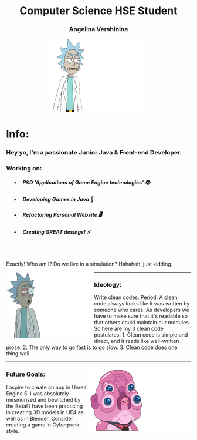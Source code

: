 <h1 align="center">Computer Science HSE Student</h1>
<h3 align="center">Angelina Vershinina</h3>
<p align="center"><img src="https://github.com/angversh/angversh/blob/main/me.gif" width="260" height="200"/></p>
<h1 align="left">Info:</h1>

<h3>
    Hey yo, I'm a passionate Junior Java & Front-end Developer.
</h3>

<h3> 
    Working on:
</h3>
<!--<img align="right" alt="GIF" width="240" height="180" src="https://github.com/angversh/angversh/blob/main/mysteriousme.gif" />  -->
<h5> &emsp;&ensp;•&emsp; P&D 'Applications of Game Engine technologies' 📚</h5>
<h5> &emsp;&ensp;•&emsp; Developing Games in Java 👾<h5>
<h5> &emsp;&ensp;•&emsp; Refactoring Personal Website 🖥️ </h5> 
<h5> &emsp;&ensp;•&emsp; Creating GREAT desings! ⚡</h5>     
<h5> &emsp;&ensp;&emsp;</h5>        
  
Exactly! Who am I? Do we live in a simulation? Hahahah, just kidding.
    
<p>
  <img align="left" alt="GIF" width="240" height="180" src="https://github.com/angversh/angversh/blob/main/mysteriousme.gif">
</p>

---
    
### Ideology:
   
Write clean codes. Period. A clean code always looks like it was written by someone who cares. As developers we have to make sure that it's readable so that others could maintain our modules. So here are my 3 clean code postulates:
	1. Clean code is simple and direct, and it reads like well-written prose.
	2. The only way to go fast is to go slow.
	3. Сlean code does one thing well.
    
---
<p>
  <img align="right" alt="GIF" width="280" height="180" src="https://github.com/angversh/angversh/blob/main/futuregoals.gif">
</p>
    
### Future Goals:

I aspire to create an app in Unreal Engine 5. I was absolutely mesmorized and bewitched by the Beta! I have been practicing in creating 3D models in UE4 as well as in Blender. Consider  creating a game in Cyberpunk style. 
    
<!--<h2>
    Instruments
</h2>
    <a href="https://stackoverflow.com/users/17482481/angversh">
<h3 
    align="left">StackOverFlow
</h3>   
        <img src="stackoverflow.png" style="width:3em; height:3em;"/>
</a>
<h2></h2>
</h2>
<h3 
    align="left">Pandas
</h3> 
<a>
    <img src="pandas.png" style="width:3em; height:3em;"/>
</a>
<h2></h2>
<h3 
    align="left">Unreal Engine
</h3> 
<a><img src="ue.png" style="width:3em; height:3em;"/></a>
    
<h1 style="width:0em; height:0em;"/></h1>
<a target="_blank" rel="noopener noreferrer" href="https://www.oracle.com/java/"><img src="java .png" style="width:3em; height:3em;"/></a>
<a><img src="python.png" style="width:2em; height:2em;"/></a> -->




<!--![Stack Overflow[(https://img.shields.io/badge/-Stackoverflow-FE7A16?style=for-the-badge&logo=stack-overflow&logoColor=white)](https://stackoverflow.com/users/17482481/angversh)
![Stack Overflow](https://img.shields.io/badge/-Stackoverflow-FE7A16?style=for-the-badge&logo=stack-overflow&logoColor=white)
[![Top Langs](https://github-readme-stats.vercel.app/api/top-langs/?username=angversh)](https://github.com/angversh/github-readme-stats)
[![Stack Overflow](https://github.com/angversh/angversh/blob/main/stackoverflow.png)](https://stackoverflow.com/users/17482481/angversh) -->

<!--angversh: {
    title_color: "ffffff",
    icon_color: "f179a5",
    text_color: "ffffff",
    bg_color: "0d1117",
    border_color: "b3e4f6",
  }, 

<!--<p align="center">
  <img src=https://readme-typing-svg.herokuapp.com?color=%23F1F1F1&lines=Computer+Science+HSE+Student+ height="100"
       />
</p> --> 
<!--### Hi there 👋

**angversh/angversh** is a ✨ _special_ ✨ repository because its `README.md` (this file) appears on your GitHub profile.

Here are some ideas to get you started:

- 🔭 I’m currently working on ...
- 🌱 I’m currently learning ...
- 👯 I’m looking to collaborate on ...
- 🤔 I’m looking for help with ...
- 💬 Ask me about ...
- 📫 How to reach me: ...
- 😄 Pronouns: ...
- ⚡ Fun fact: ...
-->
